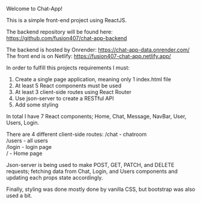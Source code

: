 Welcome to Chat-App!

This is a simple front-end project using ReactJS.

The backend repository will be found here: https://github.com/fusion407/chat-app-backend

The backend is hosted by Onrender: https://chat-app-data.onrender.com/
The front end is on Netlify: https://fusion407-chat-app.netlify.app/

In order to fulfill this projects requirements I must:

1) Create a single page application, meaning only 1 index.html file
2) At least 5 React components must be used
3) At least 3 client-side routes using React Router
4) Use json-server to create a RESTful API
5) Add some styling

In total I have 7 React components; Home, Chat, Message, NavBar, User, Users, Login.

There are 4 different client-side routes: 
/chat  -  chatroom  
/users  -  all users  
/login  -  login page  
/  -  Home page

Json-server is being used to make POST, GET, PATCH, and DELETE requests; fetching data from Chat, Login, and Users components and updating each props state accordingly.

Finally, styling was done mostly done by vanilla CSS, but bootstrap was also used a bit.